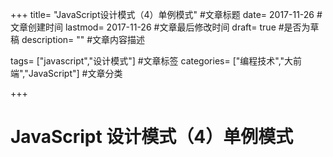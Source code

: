 +++
title= "JavaScript设计模式（4）单例模式" #文章标题
date= 2017-11-26 #文章创建时间
lastmod= 2017-11-26 #文章最后修改时间
draft= true #是否为草稿
description= "" #文章内容描述

tags= ["javascript","设计模式"] #文章标签
categories= ["编程技术","大前端","JavaScript"] #文章分类

+++

# JavaScript 设计模式（4）单例模式
